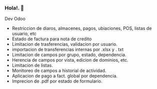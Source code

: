 ### Hola!. 👋
Dev Odoo
* Restriccion de diaros, almacenes, pagos, ubiaciones, POS, listas de usuario, etc
* Estado de factura para nota de credito
* Limitacion de trasferencias, validacion por usuario.
* importacion de transferencias internas por .xlsx y . txt  
* Limitacion de campos por grupo, estado, dependencia.
* Herencia de campos por vista, edicion de dominios, etc.
* Limitacion de listas.
* Monitoreo de campos a historial de actividad.
* Aplicacion de pago a fact. global por dependencia.
* Imprecion de .pdf por estado de formulario.

<!--
**xTony7/xtony7** is a ✨ _special_ ✨ repository because its `README.md` (this file) appears on your GitHub profile.

Here are some ideas to get you started:

- 🔭 I’m currently working on ...
- 🌱 I’m currently learning ...
- 👯 I’m looking to collaborate on ...
- 🤔 I’m looking for help with ...
- 💬 Ask me about ...
- 📫 How to reach me: ...
- 😄 Pronouns: ...
- ⚡ Fun fact: ...
-->
